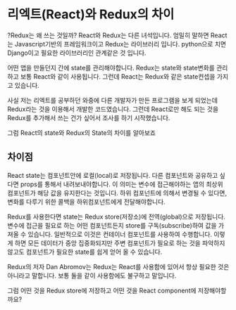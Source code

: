 # 리엑트(React)와 Redux의 차이
?Redux는 왜 쓰는 것일까?
React와 Redux는 다른 녀석입니다.
엄밀히 말하면 React는 Javascript기반의 프레임워크이고 Redux는 라이브러리 입니다.
python으로 치면 Django이고 필요한 라이브러리인 관계같은 것 입니다.

어떤 앱을 만들던지 간에 state를 관리해야합니다.
Redux는 state와 state변화를 관리하고 보통 React와 같이 사용됩니다. 그런데 React는 Redux와 같은 state컨셉을 가지고 있습니다.

사실 저는 리엑트를 공부하던 와중에 다른 개발자가 만든 프로그램을 보게 되었는데 Redux라는 것을 이용해서 개발한 코드였습니다.
그런데 React로만 해도 되는 것을 Redux를 추가해서 쓰는 건가 싶어서 조사를 하기 시작했습니다.

그럼 React의 state와 Redux의 State의 차이를 알아보죠

## 차이점

React state는 컴포넌트안에 로컬(local)로 저장됩니다.
다른 컴포넌트와 공유하고 싶다면 props를 통해서 내려보내야합니다.
이 의미는 변수에 접근해야하는 앱의 최상위 컴포넌트가 해당 값을 유지한다는 것입니다.
하위 컴포넌트에 의해서 변경될 수 있다면, 변화를 다루기 위한 콜백을 하위컴포넌트에게 전달해야합니다.

Redux를 사용한다면 state는 Redux store(저장소)에 전역(global)으로 저장됩니다. 변수에 접근을 필요로 하는 어떤 컴포넌트든지 store를 구독(subscribe)하여 값을 가져올 수 있습니다.
일반적으로 이것은 컨테이너 컴포넌트를 사용하여 수행합니다.
이렇게 하면 모든 데이터가 중앙 집중화되지만 주변 컴포넌트가 필요로 하는 것을 파악하지 않고도 컴포넌트가 필요한 state를 쉽게 얻어 올 수 있습니다.

Redux의 저자 Dan Abromov는 Redux는 React를 사용함에 있어서 항상 필요한 것은 아니라고 말합니다.  보통 둘을 같이 사용함에도 불구하고 말입니다.

그럼 어떤 것을 Redux store에 저장하고 어떤 것을 React component에 저장해야할까요?
